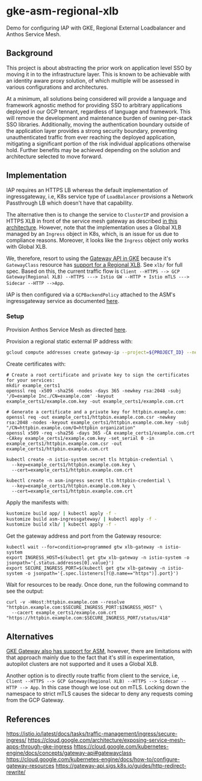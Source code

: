 # gke-asm-regional-xlb

Demo for configuring IAP with GKE, Regional External Loadbalancer and Anthos Service Mesh.

## Background

This project is about abstracting the prior work on application level SSO by moving it in to the infrastructure layer. This is known to be achievable with an identity aware proxy solution, of which multiple will be assessed in various configurations and architectures.

At a minimum, all solutions being considered will provide a language and framework agnostic method for providing SSO to arbitrary applications deployed in our GCP tennant, regardless of language and framework. This will remove the development and maintenance burden of owning per-stack SSO libraries. Additionally, moving the authentication boundary outside of the application layer provides a strong security boundary, preventing unauthenticated traffic from ever reaching the deployed application, mitigating a significant portion of the risk individual applications otherwise hold. Further benefits may be achieved depending on the solution and architecture selected to move forward.

## Implementation

IAP requires an HTTPS LB whereas the default implementation of ingressgateway, i.e, K8s service type of `LoadBalancer` provisions a Network Passthrough LB which doesn't have that capability.

The alternative then is to change the service to `ClusterIP` and provision a HTTPS XLB in front of the service mesh gateway as described [in this architecture](https://cloud.google.com/architecture/exposing-service-mesh-apps-through-gke-ingress#cloud_ingress_and_mesh_ingress). However, note that the implementation uses a Global XLB managed by an `Ingress` object in K8s, which, is an issue for us due to compliance reasons. Moreover, it looks like the `Ingress` object only works with Global XLB.

We, therefore, resort to using the [Gateway API in GKE](https://cloud.google.com/kubernetes-engine/docs/concepts/gateway-api) because it's `GatewayClass` resource has [support for a Regional XLB](https://cloud.google.com/kubernetes-engine/docs/concepts/gateway-api#gatewayclass). See `xlb/` for full spec. Based on this, the current traffic flow is `Client --HTTPS --> GCP Gateway(Regional XLB) --HTTPS ---> Istio GW --HTTP + Istio mTLS ---> Sidecar --HTTP -->App`.

IAP is then configured via a `GCPBackendPolicy` attached to the ASM's ingressgateway service as documented [here](https://cloud.google.com/kubernetes-engine/docs/how-to/configure-gateway-resources#configure_iap).

### Setup

Provision Anthos Service Mesh as directed [here](https://cloud.google.com/service-mesh/docs/managed/provision-managed-anthos-service-mesh).

Provision a regional static external IP address with:
```sh
gcloud compute addresses create gateway-ip --project=${PROJECT_ID} --network-tier=STANDARD --region=northamerica-northeast1
```

Create certificates with:
```
# Create a root certificate and private key to sign the certificates for your services:
mkdir example_certs1
openssl req -x509 -sha256 -nodes -days 365 -newkey rsa:2048 -subj '/O=example Inc./CN=example.com' -keyout example_certs1/example.com.key -out example_certs1/example.com.crt

# Generate a certificate and a private key for httpbin.example.com:
openssl req -out example_certs1/httpbin.example.com.csr -newkey rsa:2048 -nodes -keyout example_certs1/httpbin.example.com.key -subj "/CN=httpbin.example.com/O=httpbin organization"
openssl x509 -req -sha256 -days 365 -CA example_certs1/example.com.crt -CAkey example_certs1/example.com.key -set_serial 0 -in example_certs1/httpbin.example.com.csr -out example_certs1/httpbin.example.com.crt

kubectl create -n istio-system secret tls httpbin-credential \
  --key=example_certs1/httpbin.example.com.key \
  --cert=example_certs1/httpbin.example.com.crt

kubectl create -n asm-ingress secret tls httpbin-credential \
  --key=example_certs1/httpbin.example.com.key \
  --cert=example_certs1/httpbin.example.com.crt
```

Apply the manifests with:
```sh
kustomize build app/ | kubectl apply -f -
kustomize build asm-ingressgateway/ | kubectl apply -f -
kustomize build xlb/ | kubectl apply -f -
```

Get the gateway address and port from the Gateway resource:
```
kubectl wait --for=condition=programmed gtw xlb-gateway -n istio-system
export INGRESS_HOST=$(kubectl get gtw xlb-gateway -n istio-system -o jsonpath='{.status.addresses[0].value}')
export SECURE_INGRESS_PORT=$(kubectl get gtw xlb-gateway -n istio-system -o jsonpath='{.spec.listeners[?(@.name=="https")].port}')
```

Wait for resources to be ready. Once done, run the following command to see the output:
```
curl -v -HHost:httpbin.example.com --resolve "httpbin.example.com:$SECURE_INGRESS_PORT:$INGRESS_HOST" \
  --cacert example_certs1/example.com.crt "https://httpbin.example.com:$SECURE_INGRESS_PORT/status/418"

```

## Alternatives

[GKE Gateway also has support for ASM](https://cloud.google.com/service-mesh/docs/managed/service-mesh-cloud-gateway#preview_limitations), however, there are limitations with that approach mainly due to the fact that it's still in experimentation, autopilot clusters are not supported and it uses a Global XLB.

Another option is to directly route traffic from client to the service, i.e, `Client --HTTPS --> GCP Gateway(Regional XLB) --HTTPS --> Sidecar --HTTP --> App`. In this case though we lose out on mTLS. Locking down the namespace to strict mTLS causes the sidecar to deny any requests coming from the GCP Gateway.

## References
https://istio.io/latest/docs/tasks/traffic-management/ingress/secure-ingress/
https://cloud.google.com/architecture/exposing-service-mesh-apps-through-gke-ingress
https://cloud.google.com/kubernetes-engine/docs/concepts/gateway-api#gatewayclass
https://cloud.google.com/kubernetes-engine/docs/how-to/configure-gateway-resources
https://gateway-api.sigs.k8s.io/guides/http-redirect-rewrite/

